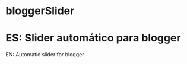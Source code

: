 bloggerSlider
=============
ES: Slider automático para blogger
=============
EN: Automatic slider for blogger